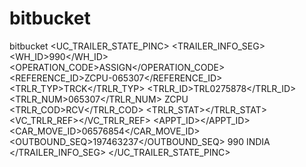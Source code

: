 # bitbucket
bitbucket
<UC_TRAILER_STATE_PINC>
<TRAILER_INFO_SEG>
<WH_ID>990</WH_ID>
<OPERATION_CODE>ASSIGN</OPERATION_CODE>
<REFERENCE_ID>ZCPU-065307</REFERENCE_ID>
<TRLR_TYP>TRCK</TRLR_TYP>
<TRLR_ID>TRL0275878</TRLR_ID>
<TRLR_NUM>065307</TRLR_NUM>
<CARCOD>ZCPU</CARCOD>
<TRLR_COD>RCV</TRLR_COD>
<TRLR_STAT></TRLR_STAT>
<VC_TRLR_REF></VC_TRLR_REF>
<APPT_ID></APPT_ID>
<TRNTYP></TRNTYP>
<TRKNUM></TRKNUM>
<CAR_MOVE_ID>06576854</CAR_MOVE_ID>
<OUTBOUND_SEQ>197463237</OUTBOUND_SEQ>
<SOURCE>990</SOURCE>
<DESTINATION>INDIA</DESTINATION>
</TRAILER_INFO_SEG>
</UC_TRAILER_STATE_PINC>
